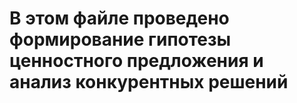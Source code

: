 # В этом файле проведено формирование гипотезы ценностного предложения и анализ конкурентных решений
